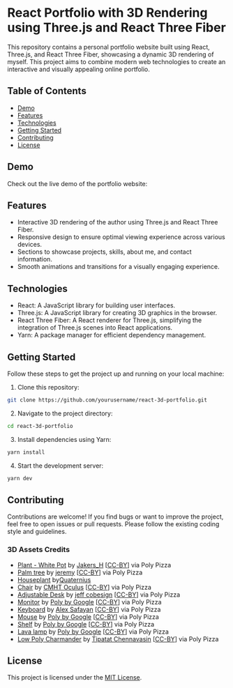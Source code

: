 # React Portfolio with 3D Rendering using Three.js and React Three Fiber

This repository contains a personal portfolio website built using React, Three.js, and React Three Fiber, showcasing a dynamic 3D rendering of myself. This project aims to combine modern web technologies to create an interactive and visually appealing online portfolio.

## Table of Contents

- [Demo](#demo)
- [Features](#features)
- [Technologies](#technologies)
- [Getting Started](#getting-started)
- [Contributing](#contributing)
- [License](#license)

## Demo

Check out the live demo of the portfolio website:

## Features

- Interactive 3D rendering of the author using Three.js and React Three Fiber.
- Responsive design to ensure optimal viewing experience across various devices.
- Sections to showcase projects, skills, about me, and contact information.
- Smooth animations and transitions for a visually engaging experience.

## Technologies

- React: A JavaScript library for building user interfaces.
- Three.js: A JavaScript library for creating 3D graphics in the browser.
- React Three Fiber: A React renderer for Three.js, simplifying the integration of Three.js scenes into React applications.
- Yarn: A package manager for efficient dependency management.

## Getting Started

Follow these steps to get the project up and running on your local machine:

1. Clone this repository:

```bash
git clone https://github.com/yourusername/react-3d-portfolio.git
```

2. Navigate to the project directory:

```bash
cd react-3d-portfolio
```

3. Install dependencies using Yarn:

```bash
yarn install
```

4. Start the development server:

```bash
yarn dev
```

## Contributing

Contributions are welcome! If you find bugs or want to improve the project, feel free to open issues or pull requests. Please follow the existing coding style and guidelines.

### 3D Assets Credits
- [Plant - White Pot](https://poly.pizza/m/7ig0HcyfT93) by [Jakers_H](https://poly.pizza/u/Jakers_H) [[CC-BY](https://creativecommons.org/licenses/by/3.0/)] via Poly Pizza
- [Palm tree](https://poly.pizza/m/bjGeBbKhAVN) by [jeremy](https://poly.pizza/u/jeremy) [[CC-BY](https://creativecommons.org/licenses/by/3.0/)] via Poly Pizza
- [Houseplant](https://poly.pizza/m/bfLOqIV5uP) by[Quaternius](https://poly.pizza/u/Quaternius)
- [Chair](https://poly.pizza/m/bOuqwqoXiy2) by [CMHT Oculus](https://poly.pizza/u/CMHT%20Oculus) [[CC-BY](https://creativecommons.org/licenses/by/3.0/)] via Poly Pizza
- [Adjustable Desk](https://poly.pizza/m/7Z0bva7ec1s) by [jeff cobesign](https://poly.pizza/u/jeff%20cobesign) [[CC-BY](https://creativecommons.org/licenses/by/3.0/)] via Poly Pizza
- [Monitor](https://poly.pizza/m/5qZ5IaClHHw) by [Poly by Google](https://poly.pizza/u/Poly%20by%20Google) [[CC-BY](https://creativecommons.org/licenses/by/3.0/)] via Poly Pizza
- [Keyboard](https://poly.pizza/m/fOy2zvPJAj-) by [Alex Safayan](https://poly.pizza/u/Alex%20Safayan) [[CC-BY](https://creativecommons.org/licenses/by/3.0/)] via Poly Pizza
- [Mouse](https://poly.pizza/m/9Nw9BpWzqAx) by [Poly by Google](https://poly.pizza/u/Poly%20by%20Google) [[CC-BY](https://creativecommons.org/licenses/by/3.0/)] via Poly Pizza
- [Shelf](https://poly.pizza/m/39ZKZj3mtvO) by [Poly by Google](https://poly.pizza/u/Poly%20by%20Google) [[CC-BY](https://creativecommons.org/licenses/by/3.0/)] via Poly Pizza
- [Lava lamp](https://poly.pizza/m/7hgc-RhOFEA) by [Poly by Google](https://poly.pizza/u/Poly%20by%20Google) [[CC-BY](https://creativecommons.org/licenses/by/3.0/)] via Poly Pizza
- [Low Poly Charmander](https://poly.pizza/m/d6Ar6_NHbgS) by [Tipatat Chennavasin](https://poly.pizza/u/Tipatat%20Chennavasin) [[CC-BY](https://creativecommons.org/licenses/by/3.0/)] via Poly Pizza


## License

This project is licensed under the [MIT License](LICENSE).

